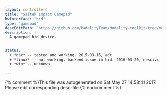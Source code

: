 ```yaml
---
layout: controllers
title: "Saitek Impact Gamepad"
hwInterface: "hid"
type: "gamepad"
descEditPath: "https://github.com/ModalityTeam/Modality-toolkit/tree/master/Modality/MKtlDescriptions//saitek-impact-gamepad.desc.scd"
description: |
  A gamepad hid device.


status: |
  + *osx* -- tested and working. 2015-03-16, adc
  + *linux* -- not working. backend issue in hid. 2016-03-20, nescivi
  + *win* -- unknown

---
```

{% comment %}This file was autogenerated on Sat May 27 14:58:41 2017. Please edit corresponding desc-file.{% endcomment %}